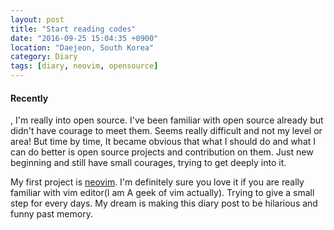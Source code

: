 ```yaml
---
layout: post
title: "Start reading codes"
date: "2016-09-25 15:04:35 +0900"
location: "Daejeon, South Korea"
category: Diary
tags: [diary, neovim, opensource]
---
```


<h4>Recently</h4>, I'm really into open source. I've been familiar with open source already but didn't have courage to meet them. Seems really difficult and not my level or area! But time by time, It became obvious that what I should do and what I can do better is open source projects and contribution on them. Just new beginning and still have small courages, trying to get deeply into it.

My first project is [neovim](https://github.com/neovim/neovim). I'm definitely sure you love it if you are really familiar with vim editor(I am A geek of vim actually). Trying to give a small step for every days. My dream is making this diary post to be hilarious and funny past memory.
